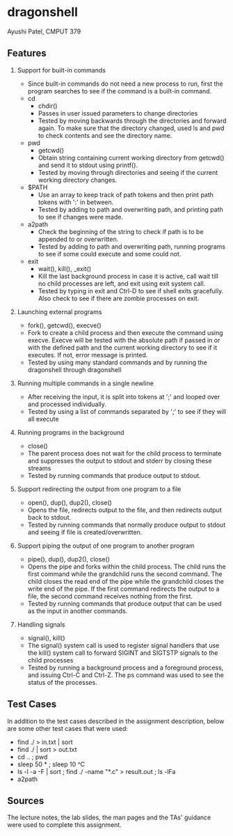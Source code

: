# dragonshell

Ayushi Patel, CMPUT 379

## Features

1. Support for built-in commands
    * Since built-in commands do not need a new process to run, first the
    program searches to see if the command is a built-in command.
    * cd
        * chdir()
        * Passes in user issued parameters to change directories
        * Tested by moving backwards through the directories and forward again.
        To make sure that the directory changed, used ls and pwd to check
        contents and see the directory name.
    * pwd
        * getcwd()
        * Obtain string containing current working directory from getcwd() and
        send it to stdout using printf().
        * Tested by moving through directories and seeing if the current working
        directory changes.
    * $PATH
        * Use an array to keep track of path tokens and then print path tokens
        with ':' in between.
        * Tested by adding to path and overwriting path, and printing path to
        see if changes were made.
    * a2path
        * Check the beginning of the string to check if path is to be appended
        to or overwritten.
        * Tested by adding to path and overwriting path, running programs to
        see if some could execute and some could not.
    * exit
        * wait(), kill(), \_exit()
        * Kill the last background process in case it is active, call wait till
        no child processes are left, and exit using exit system call.
        * Tested by typing in exit and Ctrl-D to see if shell exits gracefully.
        Also check to see if there are zombie processes on exit.


2. Launching external programs
    * fork(), getcwd(), execve()
    * Fork to create a child process and then execute the command using execve.
    Execve will be tested with the absolute path if passed in or with the
    defined path and the current working directory to see if it executes. If
    not, error message is printed.
    * Tested by using many standard commands and by running the dragonshell
    through dragonshell


3. Running multiple commands in a single newline
    * After receiving the input, it is split into tokens at ';' and looped over
    and processed individually.
    * Tested by using a list of commands separated by ';' to see if they will
    all execute


4. Running programs in the background
    * close()
    * The parent process does not wait for the child process to terminate and
    suppresses the output to stdout and stderr by closing these streams
    * Tested by running commands that produce output to stdout.


5. Support redirecting the output from one program to a file
    * open(), dup(), dup2(), close()
    * Opens the file, redirects output to the file, and then redirects output
    back to stdout.
    * Tested by running commands that normally produce output to stdout and
    seeing if file is created/overwritten.


6. Support piping the output of one program to another program
    * pipe(), dup(), dup2(), close()
    * Opens the pipe and forks within the child process. The child runs the
    first command while the grandchild runs the second command. The child closes
    the read end of the pipe while the grandchild closes the write end of the
    pipe. If the first command redirects the output to a file, the second
    command receives nothing from the first.
    * Tested by running commands that produce output that can be used as the
    input in another commands.


7. Handling signals
    * signal(), kill()
    * The signal() system call is used to register signal handlers that use the
    kill() system call to forward SIGINT and SIGTSTP signals to the child
    processes
    * Tested by running a background process and a foreground process, and
    issuing Ctrl-C and Ctrl-Z. The ps command was used to see the status of the
    processes.


## Test Cases

In addition to the test cases described in the assignment description, below are
some other test cases that were used:
* find ./ > in.txt | sort
* find ./ | sort > out.txt
* cd .. ; pwd
* sleep 50 * ; sleep 10 ^C
* ls -l -a -F | sort ; find ./ -name "\*.c" > result.out ; ls -lFa
* a2path

## Sources

The lecture notes, the lab slides, the man pages and the TAs' guidance were used
to complete this assignment.
